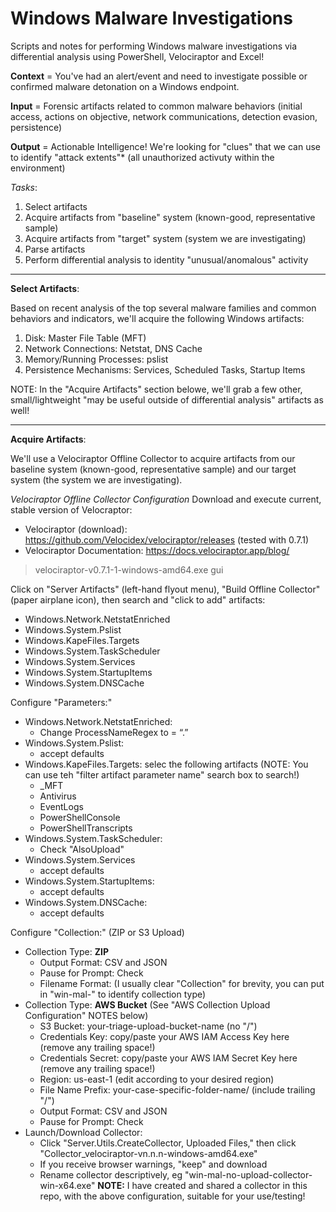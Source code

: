 # Windows Malware Investigations
Scripts and notes for performing Windows malware investigations via differential analysis using PowerShell, Velociraptor and Excel!

**Context** = You've had an alert/event and need to investigate possible or confirmed malware detonation on a Windows endpoint.

**Input** = Forensic artifacts related to common malware behaviors (initial access, actions on objective, network communications, detection evasion, persistence)

**Output** = Actionable Intelligence! We're looking for "clues" that we can use to identify "attack extents"* (all unauthorized activuty within the environment)

_Tasks_:
1.  Select artifacts
2.  Acquire artifacts from "baseline" system (known-good, representative sample)
3.  Acquire artifacts from "target" system (system we are investigating)
4.  Parse artifacts
5.  Perform differential analysis to identity "unusual/anomalous" activity
----------------
**Select Artifacts**:

Based on recent analysis of the top several malware families and common behaviors and indicators, we'll acquire the following Windows artifacts:
1.  Disk: Master File Table (MFT)
2.  Network Connections: Netstat, DNS Cache
3.  Memory/Running Processes: pslist
4.  Persistence Mechanisms: Services, Scheduled Tasks, Startup Items

NOTE: In the "Acquire Artifacts" section belowe, we'll grab a few other, small/lightweight "may be useful outside of differential analysis" artifacts as well!

-----------------

**Acquire Artifacts**:

We'll use a Velociraptor Offline Collector to acquire artifacts from our baseline system (known-good, representative sample) and our target system (the system we are investigating). 

_Velociraptor Offline Collector Configuration_
Download and execute current, stable version of Velocraptor: 
-  Velociraptor (download): https://github.com/Velocidex/velociraptor/releases (tested with 0.7.1)
-  Velociraptor Documentation: https://docs.velociraptor.app/blog/

>velociraptor-v0.7.1-1-windows-amd64.exe gui

Click on "Server Artifacts" (left-hand flyout menu), "Build Offline Collector" (paper airplane icon), then search and "click to add" artifacts:
 - Windows.Network.NetstatEnriched
 - Windows.System.Pslist
 - Windows.KapeFiles.Targets
 - Windows.System.TaskScheduler
 - Windows.System.Services
 - Windows.System.StartupItems
 - Windows.System.DNSCache

Configure "Parameters:"
 - Windows.Network.NetstatEnriched:
   -  Change ProcessNameRegex to = “.”
 - Windows.System.Pslist:
   - accept defaults
 - Windows.KapeFiles.Targets: selec the following artifacts (NOTE: You can use teh "filter artifact parameter name" search box to search!)
   - _MFT
   - Antivirus
   - EventLogs
   - PowerShellConsole
   - PowerShellTranscripts
 - Windows.System.TaskScheduler:
   - Check "AlsoUpload"
 - Windows.System.Services
   - accept defaults
 - Windows.System.StartupItems:
   - accept defaults
 - Windows.System.DNSCache:
   - accept defaults

Configure "Collection:" (ZIP or S3 Upload)
 - Collection Type: **ZIP**
     - Output Format: CSV and JSON
     - Pause for Prompt: Check
     - Filename Format: (I usually clear "Collection" for brevity, you can put in "win-mal-" to identify collection type)
-  Collection Type: **AWS Bucket** (See "AWS Collection Upload Configuration" NOTES below)
   -  S3 Bucket: your-triage-upload-bucket-name (no "/")
   -  Credentials Key: copy/paste your AWS IAM Access Key here (remove any trailing space!)
   -  Credentials Secret: copy/paste your AWS IAM Secret Key here (remove any trailing space!)
   -  Region: us-east-1 (edit according to your desired region)
   -  File Name Prefix: your-case-specific-folder-name/ (include trailing "/")
   -  Output Format: CSV and JSON
   -  Pause for Prompt: Check
-  Launch/Download Collector:
   -  Click "Server.Utils.CreateCollector, Uploaded Files," then click "Collector_velociraptor-vn.n.n-windows-amd64.exe"
   -  If you receive browser warnings, "keep" and download
   -  Rename collector descriptively, eg "win-mal-no-upload-collector-win-x64.exe"
  **NOTE:** I have created and shared a collector in this repo, with the above configuration, suitable for your use/testing!
